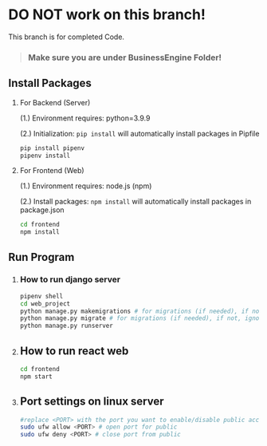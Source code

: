 # DO NOT work on this branch! 
This branch is for completed Code.

> ### Make sure you are under BusinessEngine Folder!

## **Install Packages**
1. For Backend (Server)
    
    (1.) Environment requires: python=3.9.9

    (2.) Initialization: `pip install` will automatically install packages in Pipfile
    ```bash
    pip install pipenv
    pipenv install
    ```
2. For Frontend (Web)

    (1.) Environment requires: node.js (npm)

    (2.) Install packages: `npm install` will automatically install packages in package.json
    ```bash
    cd frontend
    npm install
    ```

## **Run Program**
1. ### How to run django server
    ```bash
    pipenv shell
    cd web_project
    python manage.py makemigrations # for migrations (if needed), if not, ignore this line
    python manage.py migrate # for migrations (if needed), if not, ignore this line
    python manage.py runserver
    ```

2. ## How to run react web
    ```bash
    cd frontend
    npm start
    ```

3. ## Port settings on linux server
    ```bash
    #replace <PORT> with the port you want to enable/disable public access
    sudo ufw allow <PORT> # open port for public
    sudo ufw deny <PORT> # close port from public
    ```
